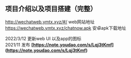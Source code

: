 ## **项目介绍以及项目搭建（完整）** ##
http://wechatweb.ymtx.xyz/#/  web网站地址  
https://wechatweb.ymtx.xyz/chatnow.apk  安卓apk下载地址

2022/3/12 更新web UI 以及app的图标   
2021/11 发布
**[https://note.youdao.com/s/Lqj3tKmf]   
(https://note.youdao.com/s/Lqj3tKmf)**
